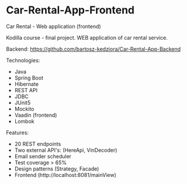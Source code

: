 # Car-Rental-App-Frontend

Car Rental - Web application (frontend)

Kodilla course - final project. WEB application of car rental service.

Backend: https://github.com/bartosz-kedziora/Car-Rental-App-Backend

Technologies:

- Java
- Spring Boot
- Hibernate
- REST API
- JDBC
- JUnit5
- Mockito
- Vaadin (frontend)
- Lombok

Features:

- 20 REST endpoints
- Two external API's: (HereApi, VinDecoder)
- Email sender scheduler
- Test coverage > 65%
- Design patterns (Strategy, Facade)
- Frontend (http://localhost:8081/mainView)
